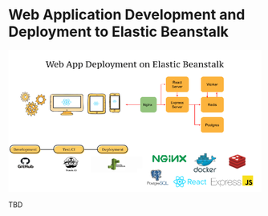 # Web Application Development and Deployment to Elastic Beanstalk

<p align="center"> <img src="assets/project_architecture.png"> </p>


TBD